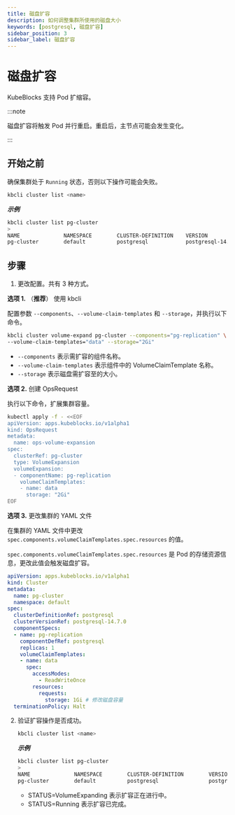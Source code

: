 ```yaml
---
title: 磁盘扩容
description: 如何调整集群所使用的磁盘大小
keywords: [postgresql, 磁盘扩容]
sidebar_position: 3
sidebar_label: 磁盘扩容
---
```


# 磁盘扩容

KubeBlocks 支持 Pod 扩缩容。

:::note

磁盘扩容将触发 Pod 并行重启。重启后，主节点可能会发生变化。

:::

## 开始之前

确保集群处于 `Running` 状态，否则以下操作可能会失败。

```bash
kbcli cluster list <name>
```

***示例***

```bash
kbcli cluster list pg-cluster
>
NAME              NAMESPACE        CLUSTER-DEFINITION    VERSION                  TERMINATION-POLICY        STATUS         CREATED-TIME
pg-cluster        default          postgresql            postgresql-14.7.0        Delete                    Running        Mar 3,2023 10:29 UTC+0800
```

## 步骤

1. 更改配置。共有 3 种方式。

  **选项 1.** （**推荐**） 使用 kbcli

  配置参数 `--components`、`--volume-claim-templates` 和 `--storage`，并执行以下命令。

  ```bash
  kbcli cluster volume-expand pg-cluster --components="pg-replication" \
  --volume-claim-templates="data" --storage="2Gi"
  ```

  - `--components` 表示需扩容的组件名称。
  - `--volume-claim-templates` 表示组件中的 VolumeClaimTemplate 名称。
  - `--storage` 表示磁盘需扩容至的大小。

  **选项 2.** 创建 OpsRequest

  执行以下命令，扩展集群容量。

  ```bash
  kubectl apply -f - <<EOF
  apiVersion: apps.kubeblocks.io/v1alpha1
  kind: OpsRequest
  metadata:
    name: ops-volume-expansion
  spec:
    clusterRef: pg-cluster
    type: VolumeExpansion
    volumeExpansion:
    - componentName: pg-replication
      volumeClaimTemplates:
      - name: data
        storage: "2Gi"
  EOF
  ```

  **选项 3.** 更改集群的 YAML 文件

  在集群的 YAML 文件中更改 `spec.components.volumeClaimTemplates.spec.resources` 的值。
  
  `spec.components.volumeClaimTemplates.spec.resources` 是 Pod 的存储资源信息，更改此值会触发磁盘扩容。

  ```yaml
  apiVersion: apps.kubeblocks.io/v1alpha1
  kind: Cluster
  metadata:
    name: pg-cluster
    namespace: default
  spec:
    clusterDefinitionRef: postgresql
    clusterVersionRef: postgresql-14.7.0
    componentSpecs:
    - name: pg-replication
      componentDefRef: postgresql
      replicas: 1
      volumeClaimTemplates:
      - name: data
        spec:
          accessModes:
            - ReadWriteOnce
          resources:
            requests:
              storage: 1Gi # 修改磁盘容量
    terminationPolicy: Halt
  ```

2. 验证扩容操作是否成功。

   ```bash
   kbcli cluster list <name>
   ```

   ***示例***

   ```bash
   kbcli cluster list pg-cluster
   >
   NAME              NAMESPACE        CLUSTER-DEFINITION        VERSION                  TERMINATION-POLICY        STATUS                 CREATED-TIME
   pg-cluster        default          postgresql                postgresql-14.7.0        Delete                    VolumeExpanding        Apr 10,2023 16:27 UTC+0800
   ```

   * STATUS=VolumeExpanding 表示扩容正在进行中。
   * STATUS=Running 表示扩容已完成。

